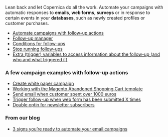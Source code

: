 Lean back and let Copernica do all the work. Automate your campaigns
with automatic responses to **emails**, **web forms**, **surveys** or in
response to certain events in your **databases**, such as newly created
profiles or customer purchases.

-   [Automate campaigns with follow-up
    actions](./automate-campaigns-with-follow-up-actions.md)
-   [Follow-up
    manager](./follow-up-manager.md)
-   [Conditions for
    follow-ups](./conditions-for-follow-ups.md)
-   [Stop running
    follow-ups](./stop-follow-ups.md)
-   [Extra (trigger) variables to access information about the follow-up
    (and who and what triggered
    it)](./extra-variables-for-follow-ups.md)

### A few campaign examples with follow-up actions

-   [Create white paper
    campaign](./how-to-make-a-white-paper-marketing-campaign.md)
-   [Working with the Magento Abandoned Shopping Cart
    template](./working-with-the-magento-abandoned-shopping-cart-template.md)
-   [Send email when customer spent over 1000
    euros](./send-email-when-customer-spent-over-1000-euros.md)
-   [Trigger follow-up when web form has been submitted X
    times](./trigger-follow-up-when-web-form-has-been-submitted-x-times.md)
-   [Double optin for newsletter
    subscribers](./create-a-double-optin-for-new-subscribers.md)

### From our blog

-   [3 signs you’re ready to automate your email
    campaigns](https://www.copernica.com/en/blog/3-signs-youre-ready-to-automate-your-email-campaigns)

